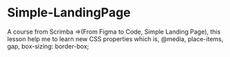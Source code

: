 # Simple-LandingPage

A course from Scrimba =>(From Figma to Code, Simple Landing Page), this lesson help me to learn new CSS properties which is, @media, place-items, gap, box-sizing: border-box;
